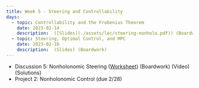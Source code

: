 ```yaml
---
title: Week 5 - Steering and Controllability
days:
  - topic: Controllability and the Frobenius Theorem
    date: 2023-02-14
    description:  ([Slides](./assets/lec/steering-nonholo.pdf)) (Boardwork)
  - topic: Steering, Optimal Control, and MPC
    date: 2023-02-16
    description:  (Slides) (Boardwork)
---
```


- Discussion 5: Nonholonomic Steering ([Worksheet](./assets/disc/Discussion_5_Kinematic_Constraints.pdf)) (Boardwork) (Video) (Solutions)
- Project 2: Nonholonomic Control (due 2/28)

<a id="Week6"></a>

